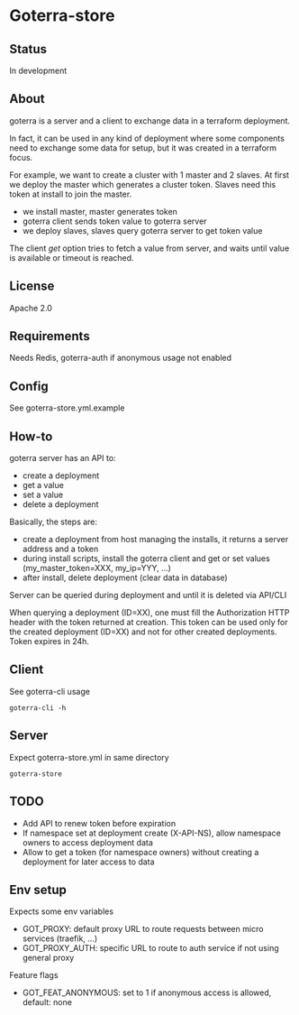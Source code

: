 # Goterra-store

## Status

In development

## About

goterra is a server and a client to exchange data in a terraform deployment.

In fact, it can be used in any kind of deployment where some components need to exchange some data for setup, but it was created in a terraform focus.

For example, we want to create a cluster with 1 master and 2 slaves.
At first we deploy the master which generates a cluster token.
Slaves need this token at install to join the master.

* we install master, master generates token
* goterra client sends token value to goterra server
* we deploy slaves, slaves query goterra server to get token value

The client *get* option tries to fetch a value from server, and waits until value is available or timeout is reached.

## License

Apache 2.0

## Requirements

Needs Redis, goterra-auth if anonymous usage not enabled

## Config

See goterra-store.yml.example

## How-to

goterra server has an API to:

* create a deployment
* get a value
* set a value
* delete a deployment

Basically, the steps are:

* create a deployment from host managing the installs, it returns a server address and a token
* during install scripts, install the goterra client and get or set values (my_master_token=XXX, my_ip=YYY, ...)
* after install, delete deployment (clear data in database)

Server can be queried during deployment and until it is deleted via API/CLI

When querying a deployment (ID=XX), one must fill the Authorization HTTP header with the token returned at creation.
This token can be used only for the created deployment (ID=XX) and not for other created deployments. Token expires in 24h.

## Client

See goterra-cli usage

    goterra-cli -h

## Server

Expect goterra-store.yml in same directory

    goterra-store

## TODO

* Add API to renew token before expiration
* If namespace set at deployment create (X-API-NS), allow namespace owners to access deployment data
* Allow to get a token (for namespace owners) without creating a deployment for later access to data

## Env setup

Expects some env variables

* GOT_PROXY: default proxy URL to route requests between micro services (traefik, ...)
* GOT_PROXY_AUTH: specific URL to route to auth service if not using general proxy

Feature flags

* GOT_FEAT_ANONYMOUS: set to 1 if anonymous access is allowed, default: none
